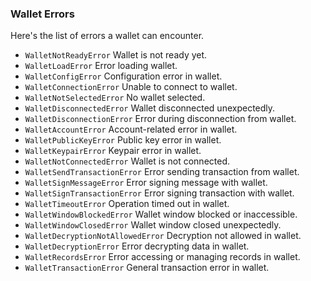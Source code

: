 ### Wallet Errors

Here's the list of errors a wallet can encounter.

- `WalletNotReadyError`
Wallet is not ready yet.
- `WalletLoadError`
Error loading wallet.
- `WalletConfigError`
Configuration error in wallet.
- `WalletConnectionError`
Unable to connect to wallet.
- `WalletNotSelectedError`
No wallet selected.
- `WalletDisconnectedError`
Wallet disconnected unexpectedly.
- `WalletDisconnectionError`
Error during disconnection from wallet.
- `WalletAccountError`
Account-related error in wallet.
- `WalletPublicKeyError`
Public key error in wallet.
- `WalletKeypairError`
Keypair error in wallet.
- `WalletNotConnectedError`
Wallet is not connected.
- `WalletSendTransactionError`
Error sending transaction from wallet.
- `WalletSignMessageError`
Error signing message with wallet.
- `WalletSignTransactionError`
Error signing transaction with wallet.
- `WalletTimeoutError`
Operation timed out in wallet.
- `WalletWindowBlockedError`
Wallet window blocked or inaccessible.
- `WalletWindowClosedError`
Wallet window closed unexpectedly.
- `WalletDecryptionNotAllowedError`
Decryption not allowed in wallet.
- `WalletDecryptionError`
Error decrypting data in wallet.
- `WalletRecordsError`
Error accessing or managing records in wallet.
- `WalletTransactionError`
General transaction error in wallet.
